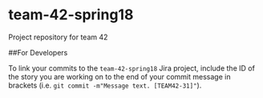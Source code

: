 # team-42-spring18
Project repository for team 42


##For Developers

To link your commits to the `team-42-spring18` Jira project, include the ID of the story you are working on to the end of your commit message in brackets (i.e. `git commit -m"Message text. [TEAM42-31]"`).
